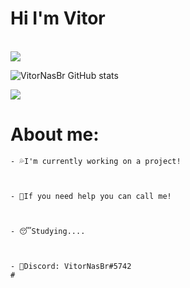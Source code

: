 # Hi I'm Vitor
<br/>
<img src="https://discord.c99.nl/widget/theme-3/396468587398823938.png"> 

![VitorNasBr GitHub stats](https://github-readme-stats.vercel.app/api?username=VitorNasBr&show_icons=true&theme=dark) 




<img src="https://github-readme-stats.vercel.app/api/top-langs/?username=VitorNasBr&langs_count=8&theme=dark">


# About me:

```
- 💦I'm currently working on a project!
 


- 👊If you need help you can call me!
 


- 😴Studying....



- 🧾Discord: VitorNasBr#5742
#
```
<br/>







